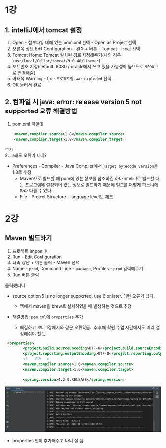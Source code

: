 # 1강
## 1. intelliJ에서 tomcat 설정
1. Open - 첨부파일 내에 있는 pom.xml 선택 - Open as Project 선택
2. 오른쪽 상단 Edit Configuration -  왼쪽 + 버튼  - Tomcat - local 선택
3. Tomcat Home: Tomcat 설치된 경로 지정해주기(나의 경우 `/usr/local/Cellar/tomcat/9.0.40/libexec`)
4. 포트번호 지정(default: 8080 / oracle에서 쓰고 있을 가능성이 높으므로 `9090`으로 변경해줌)
5. 아래쪽 Warning - fix - `프로젝트명.war exploded` 선택
6. OK 눌러서 완료

## 2. 컴파일 시 java: error: release version 5 not supported 오류 해결방법
1. pom.xml 파일에
```xml
    <maven.compiler.source>1.8</maven.compiler.source>
    <maven.compiler.target>1.8</maven.compiler.target>
```
추가<br/>
2. 그래도 오류가 나네?
- Preferences - Compiler - Java Compiler에서 `Target bytecode version`을 1.8로 수정
  - Maven으로 빌드할 때 pom에 있는 정보를 참조하긴 하나 intelliJ로 빌드할 때는 프로그램에 설정되어 있는 정보로 빌드하기 때문에 빌드를 어떻게 하느냐에 따라 다를 수 있다.
  - File - Project Structure - language level도 체크

# 2강
## Maven 빌드하기
1. 프로젝트 import 후
2. Run - Edit Configuration
3. 좌측 상단 + 버튼 클릭 - Maven 선택
4. Name - `prod`, Command Line - `package`, Profiles - `prod` 입력해주기
5. Run 버튼 클릭<br/>
   
클릭했더니
- source option 5 is no longer supported. use 6 or later. 이런 오류가 났다.
  - 맥에서 maven을 brew로 설치하였을 때 발생하는 것으로 추정

- 해결방법: `pom.xml`에 `properties` 추가
  - 해결하고 보니 1강에서와 같은 오류였음.. 추후에 학원 수업 시간에서도 미리 설정해줘야 할 듯

```xml
 <properties>
        <project.build.sourceEncoding>UTF-8</project.build.sourceEncoding>
        <project.reporting.outputEncoding>UTF-8</project.reporting.outputEncoding>
        <!-- 추가 -->
        <maven.compiler.source>1.6</maven.compiler.source>
        <maven.compiler.target>1.6</maven.compiler.target>

        <spring.version>4.2.0.RELEASE</spring.version>
```
![screenshot](img/step02.png)
- properties 안에 추가해주고 나니 잘 됨.